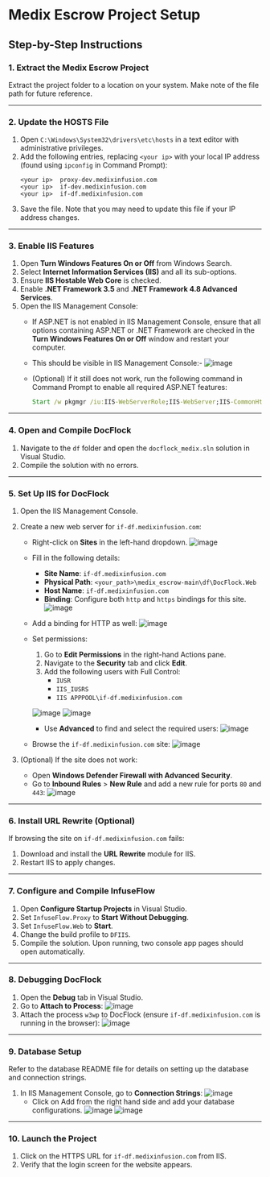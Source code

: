 # Medix Escrow Project Setup

## Step-by-Step Instructions

### 1. Extract the Medix Escrow Project
Extract the project folder to a location on your system. Make note of the file path for future reference.

---

### 2. Update the HOSTS File
1. Open `C:\Windows\System32\drivers\etc\hosts` in a text editor with administrative privileges.
2. Add the following entries, replacing `<your ip>` with your local IP address (found using `ipconfig` in Command Prompt):
   ```plaintext
   <your ip>  proxy-dev.medixinfusion.com
   <your ip>  if-dev.medixinfusion.com
   <your ip>  if-df.medixinfusion.com
   ```
3. Save the file. Note that you may need to update this file if your IP address changes.

---

### 3. Enable IIS Features
1. Open **Turn Windows Features On or Off** from Windows Search.
2. Select **Internet Information Services (IIS)** and all its sub-options.
3. Ensure **IIS Hostable Web Core** is checked.
4. Enable **.NET Framework 3.5** and **.NET Framework 4.8 Advanced Services**.
5. Open the IIS Management Console:
   - If ASP.NET is not enabled in IIS Management Console, ensure that all options containing ASP.NET or .NET Framework are checked in the **Turn Windows Features On or Off** window and restart your computer.
   - This should be visible in IIS Management Console:-
     ![image](https://github.com/user-attachments/assets/a476ff5e-18e8-4488-864c-6c1af83778f8)

   - (Optional) If it still does not work, run the following command in Command Prompt to enable all required ASP.NET features:
     ```cmd
     Start /w pkgmgr /iu:IIS-WebServerRole;IIS-WebServer;IIS-CommonHttpFeatures;IIS-StaticContent;IIS-DefaultDocument;IIS-DirectoryBrowsing;IIS-HttpErrors;IIS-ApplicationDevelopment;IIS-ASPNET;IIS-NetFxExtensibility;IIS-ISAPIExtensions;IIS-ISAPIFilter;IIS-HealthAndDiagnostics;IIS-HttpLogging;IIS-LoggingLibraries;IIS-RequestMonitor;IIS-Security;IIS-RequestFiltering;IIS-HttpCompressionStatic;IIS-WebServerManagementTools;IIS-ManagementConsole;WAS-WindowsActivationService;WAS-ProcessModel;WAS-NetFxEnvironment;WAS-ConfigurationAPI
     ```

---

### 4. Open and Compile DocFlock
1. Navigate to the `df` folder and open the `docflock_medix.sln` solution in Visual Studio.
2. Compile the solution with no errors.

---

### 5. Set Up IIS for DocFlock
1. Open the IIS Management Console.
2. Create a new web server for `if-df.medixinfusion.com`:
   - Right-click on **Sites** in the left-hand dropdown.
     ![image](https://github.com/user-attachments/assets/2d9c0a5e-61d6-44bf-bac0-e9b5bf04ac1d)
   - Fill in the following details:
     - **Site Name**: `if-df.medixinfusion.com`
     - **Physical Path**: `<your_path>\medix_escrow-main\df\DocFlock.Web`
     - **Host Name**: `if-df.medixinfusion.com`
     - **Binding**: Configure both `http` and `https` bindings for this site.
       ![image](https://github.com/user-attachments/assets/acb99fbe-ff29-4b44-acb5-d0597661571a)

   - Add a binding for HTTP as well:
     ![image](https://github.com/user-attachments/assets/6b759106-3274-4c00-bc0e-acc94b50425f)

   - Set permissions:
     1. Go to **Edit Permissions** in the right-hand Actions pane.
     2. Navigate to the **Security** tab and click **Edit**.
     3. Add the following users with Full Control:
        - `IUSR`
        - `IIS_IUSRS`
        - `IIS APPPOOL\if-df.medixinfusion.com`

       ![image](https://github.com/user-attachments/assets/b42f8e2f-381c-423f-8aa2-384d6fad1018)
       ![image](https://github.com/user-attachments/assets/c9547cbd-8789-4242-9513-320e6609475b)

     - Use **Advanced** to find and select the required users:
       ![image](https://github.com/user-attachments/assets/61d4793c-1aa0-4a90-9262-3144ca6706b2)

   - Browse the `if-df.medixinfusion.com` site:
     ![image](https://github.com/user-attachments/assets/31d954b2-497f-43e6-97ed-3799931758f9)

3. (Optional) If the site does not work:
   - Open **Windows Defender Firewall with Advanced Security**.
   - Go to **Inbound Rules** > **New Rule** and add a new rule for ports `80` and `443`:
     ![image](https://github.com/user-attachments/assets/c972f4cd-f7e1-4120-af11-62bdc3452c61)

---

### 6. Install URL Rewrite (Optional)
If browsing the site on `if-df.medixinfusion.com` fails:
1. Download and install the **URL Rewrite** module for IIS.
2. Restart IIS to apply changes.

---


### 7. Configure and Compile InfuseFlow
1. Open **Configure Startup Projects** in Visual Studio.
2. Set `InfuseFlow.Proxy` to **Start Without Debugging**.
3. Set `InfuseFlow.Web` to **Start**.
4. Change the build profile to `DFIIS`.
5. Compile the solution. Upon running, two console app pages should open automatically.

---

### 8. Debugging DocFlock
1. Open the **Debug** tab in Visual Studio.
2. Go to **Attach to Process**:
   ![image](https://github.com/user-attachments/assets/5e2da9ac-d907-4015-8952-f5d1a943aeb4)
3. Attach the process `w3wp` to DocFlock (ensure `if-df.medixinfusion.com` is running in the browser):
   ![image](https://github.com/user-attachments/assets/2eff3240-2ae2-462a-b4ba-3df3e98899f4)

---

### 9. Database Setup
Refer to the database README file for details on setting up the database and connection strings.

1. In IIS Management Console, go to **Connection Strings**:
   ![image](https://github.com/user-attachments/assets/1977f9f3-a94c-460a-a155-9fff8f9b96de)
   - Click on Add from the right hand side and add your database configurations.
   ![image](https://github.com/user-attachments/assets/debbc0ed-0489-4618-bcb5-b4227bfa3236)
   ![image](https://github.com/user-attachments/assets/1f861993-39e1-4d48-ac4a-7469ca58c249)

---

### 10. Launch the Project
1. Click on the HTTPS URL for `if-df.medixinfusion.com` from IIS.
2. Verify that the login screen for the website appears.
